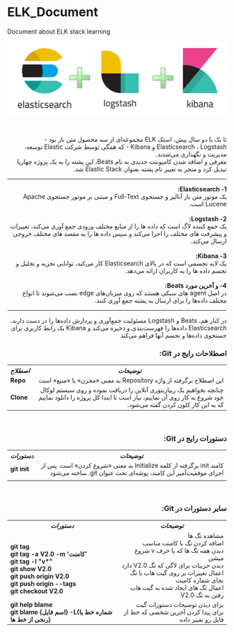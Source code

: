 # ELK_Document
Document about ELK stack learning
 
<p align="center">
 <img alt="ELK-Logo" src="image/elk.png">
</p>
</br>
<p dir=rtl>
  تا یک یا دو سال پیش، استک ELK مجموعه‌ای از سه محصول متن باز بود - Elasticsearch ، Logstash و Kibana - که همگی توسط شرکت Elastic توسعه، مدیریت و نگهداری می‌شدند. </br>معرفی و اضافه شدن کامپوننت جدیدی به نام Beats، این پشته را به یک پروژه چهارپا تبدیل کرد و منجر به تغییر نام پشته بعنوان Elastic Stack شد.
</p>
<hr>
<p dir=rtl>
<b>1- Elasticsearch:</b></br> یک موتور متن باز آنالیز و جستجوی Full-Text و مبتنی بر موتور جستجوی Apache Lucene است.
</br></br>
<b>2- Logstash:</b></br> یک جمع کننده لاگ است که داده ها را از منابع مختلف ورودی جمع آوری می‌کند، تغییرات و پیشرفت های مختلف را اجرا می‌کند و سپس داده ها را به مقصد های مختلف خروجی ارسال می‌کند.
</br></br>
<b>3- Kibana:</b></br> یک لایه تجسمی است که در بالای Elasticsearch کار می‌کند، توانایی تجزیه و تحلیل و تجسم داده ها را به کاربران ارائه می‌دهد. 
</br></br>
<b>4- و آخرین مورد Beats:</b></br> در اصل agent های سبکی هستند که روی میزبان‌های edge نصب می‌شوند تا انواع مختلف داده‌ها را برای ارسال به پشته جمع آوری کنند.
</br>
 </p><hr>
 <p dir=rtl>
در کنار هم، Beats و Logstash مسئولیت جمع‌آوری و پردازش داده‌ها را در دست دارند، Elasticsearch داده‌ها را فهرست‌بندی و ذخیره می‌کند و Kibana یک رابط کاربری برای جستجوی داده‌ها و تجسم آنها فراهم می‌کند
  </p>


<h3 dir=rtl>
  اصطلاحات رایج در Git:
</h3>

<table>
  <tr>
    <th><b><i>اصطلاح</i></b></th>
    <th><b><i>توضیحات</i></b></th>
  </tr>
  <tr>
    <td><b>Repo</b></td>
    <td dir=rtl>این اصطلاح برگرفته از واژه Repository به معنی «مخزن» یا «منبع» است</td>
  </tr>
  <tr>
    <td><b>Clone</b></td>
    <td dir=rtl> چنانچه بخواهیم یک ریپازیتوری آنلاین را دریافت نموده و روی سیستم لوکال خود شروع به کار روی آن نماییم، نیاز است تا ابتدا کل پروژه را دانلود نماییم که به این کار کلون کردن گفته می‌شود. </td>
  </tr>
</table>

</br>
<h3 dir=rtl>
  دستورات رایج در Git:
</h3>

<table>
  <tr>
    <th><b><i>دستورات</i></b></th>
    <th><b><i>توضیحات</i></b></th>
  </tr>
  <tr>
    <td><b>git init</b></td>
    <td dir=rtl> کامند init برگرفته از کلمه Initialize به معنی «شروع کردن» است. پس از اجرای موفقیت‌آمیز این کامند،‌ پوشه‌ای تحت عنوان git. ساخته می‌شود </td>
  </tr>
  <tr>
    <td><b></b></td>
    <td dir=rtl>  </td>
  </tr>
  </table>

</br>
<h3 dir=rtl>
  سایر دستورات در Git:
</h3>

<table>
  <tr>
    <th><b><i>دستورات</i></b></th>
    <th><b><i>توضیحات</i></b></th>
  </tr>
  <tr>
    <td></br><b>git tag</br>git tag -a V2.0 -m 'کامنت'</br>git tag -l "v*"</br>git show V2.0</br>git push origin V2.0</br>git push origin --tags</br>git checkout V2.0</b></br></td>
    <td dir=rtl>مشاهده تگ ها</br>اضافه کردن تگ با کامنت مناسب</br>دیدن همه تگ ها که با حرف v شروع میشن</br>دیدن جزییات برای لاگی که تگ V2.0 دارد</br>اعمال تغییرات بر روی گیت هاب با تگ بجای شماره کامیت</br>اعمال تگ های ایجاد شده به گیت هاب</br>رفتن به تگ V2.0</td>
  </tr>
  <tr>
    <td><b>git help blame</br>git blame {اسم فایل} -L{شماره خط یا رنجی از خط ها}</b></td>
    <td dir=rtl>برای دیدن توضیحات دستورات گیت</br>برای پیدا کردن آخرین شخصی که خط از فایل رو تغییر داده</td>
  </tr>
  </table>

